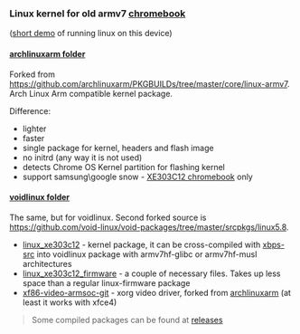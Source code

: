 ### Linux kernel for old armv7 [chromebook](https://www.samsung.com/us/support/owners/product/chromebook-xe303c12)

([short demo](https://www.youtube.com/watch?v=hZt1fPso0e0) of running linux on this device)

#### [archlinuxarm folder](archlinuxarm) 
Forked from https://github.com/archlinuxarm/PKGBUILDs/tree/master/core/linux-armv7. Arch Linux Arm compatible kernel package.

Difference:
- lighter
- faster
- single package for kernel, headers and flash image
- no initrd (any way it is not used)
- detects Chrome OS Kernel partition for flashing kernel
- support samsung\google snow - [XE303C12 chromebook](https://archlinuxarm.org/platforms/armv7/samsung/samsung-chromebook) only 

#### [voidlinux folder](voidlinux)
The same, but for voidlinux. Second forked source is https://github.com/void-linux/void-packages/tree/master/srcpkgs/linux5.8. 

- [linux_xe303c12](voidlinux/linux_xe303c12) - kernel package, it can be cross-compiled with [xbps-src](https://github.com/void-linux/void-packages) into voidlinux package with armv7hf-glibc or armv7hf-musl architectures
- [linux_xe303c12_firmware](voidlinux/linux_xe303c12_firmware) - a couple of necessary files. Takes up less space than a regular linux-firmware package
- [xf86-video-armsoc-git](voidlinux/xf86-video-armsoc-git) - xorg video driver, forked from [archlinuxarm](https://github.com/archlinuxarm/PKGBUILDs/tree/master/alarm/xf86-video-armsoc-git) (at least it works with xfce4)
>Some compiled packages can be found at [releases](https://github.com/quarkscript/linux-armv7-xe303c12-only/releases)
